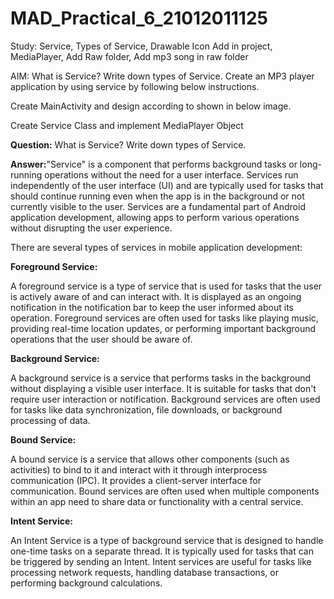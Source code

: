 # MAD_Practical_6_21012011125

Study: Service, Types of Service, Drawable Icon Add in project, MediaPlayer, Add Raw folder, Add mp3 song in raw folder

AIM: What is Service? Write down types of Service. Create an MP3 player application by using service by following below instructions.

Create MainActivity and design according to shown in below image. 

Create Service Class and implement MediaPlayer Object

**Question:** What is Service? Write down types of Service.

**Answer:**"Service" is a component that performs background tasks or long-running operations without the need for a user interface. Services run independently of the user interface (UI) and are typically used for tasks that should continue running even when the app is in the background or not currently visible to the user. Services are a fundamental part of Android application development, allowing apps to perform various operations without disrupting the user experience.

There are several types of services in mobile application development:

**Foreground Service:**

A foreground service is a type of service that is used for tasks that the user is actively aware of and can interact with. It is displayed as an ongoing notification in the notification bar to keep the user informed about its operation.
Foreground services are often used for tasks like playing music, providing real-time location updates, or performing important background operations that the user should be aware of.

**Background Service:**

A background service is a service that performs tasks in the background without displaying a visible user interface. It is suitable for tasks that don't require user interaction or notification.
Background services are often used for tasks like data synchronization, file downloads, or background processing of data.

**Bound Service:**

A bound service is a service that allows other components (such as activities) to bind to it and interact with it through interprocess communication (IPC). It provides a client-server interface for communication.
Bound services are often used when multiple components within an app need to share data or functionality with a central service.

**Intent Service:**

An Intent Service is a type of background service that is designed to handle one-time tasks on a separate thread. It is typically used for tasks that can be triggered by sending an Intent.
Intent services are useful for tasks like processing network requests, handling database transactions, or performing background calculations.
